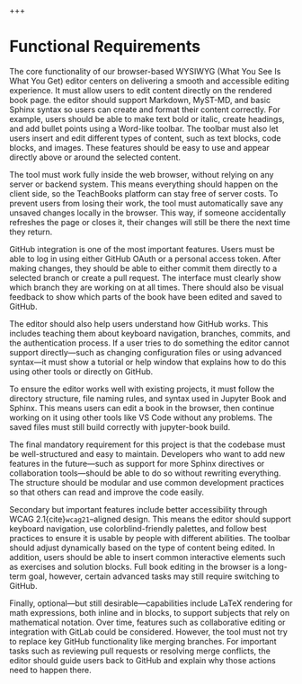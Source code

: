 +++
# Functional Requirements

The core functionality of our browser-based WYSIWYG (What You See Is What You Get) editor centers on delivering a smooth and accessible editing experience. It must allow users to edit content directly on the rendered book page. the editor should support Markdown, MyST-MD, and basic Sphinx syntax so users can create and format their content correctly. For example, users should be able to make text bold or italic, create headings, and add bullet points using a Word-like toolbar. The toolbar must also let users insert and edit different types of content, such as text blocks, code blocks, and images. These features should be easy to use and appear directly above or around the selected content.

The tool must work fully inside the web browser, without relying on any server or backend system. This means everything should happen on the client side, so the TeachBooks platform can stay free of server costs. To prevent users from losing their work, the tool must automatically save any unsaved changes locally in the browser. This way, if someone accidentally refreshes the page or closes it, their changes will still be there the next time they return.

GitHub integration is one of the most important features. Users must be able to log in using either GitHub OAuth or a personal access token. After making changes, they should be able to either commit them directly to a selected branch or create a pull request. The interface must clearly show which branch they are working on at all times. There should also be visual feedback to show which parts of the book have been edited and saved to GitHub.

The editor should also help users understand how GitHub works. This includes teaching them about keyboard navigation, branches, commits, and the authentication process. If a user tries to do something the editor cannot support directly—such as changing configuration files or using advanced syntax—it must show a tutorial or help window that explains how to do this using other tools or directly on GitHub.

To ensure the editor works well with existing projects, it must follow the directory structure, file naming rules, and syntax used in Jupyter Book and Sphinx. This means users can edit a book in the browser, then continue working on it using other tools like VS Code without any problems. The saved files must still build correctly with jupyter-book build.

The final mandatory requirement for this project is that the codebase must be well-structured and easy to maintain. Developers who want to add new features in the future—such as support for more Sphinx directives or collaboration tools—should be able to do so without rewriting everything. The structure should be modular and use common development practices so that others can read and improve the code easily.

Secondary but important features include better accessibility through WCAG 2.1{cite}`wcag21`–aligned design. This means the editor should support keyboard navigation, use colorblind-friendly palettes, and follow best practices to ensure it is usable by people with different abilities. The toolbar should adjust dynamically based on the type of content being edited. In addition, users should be able to insert common interactive elements such as exercises and solution blocks. Full book editing in the browser is a long-term goal, however, certain advanced tasks may still require switching to GitHub.

Finally, optional—but still desirable—capabilities include LaTeX rendering for math expressions, both inline and in blocks, to support subjects that rely on mathematical notation. Over time, features such as collaborative editing or integration with GitLab could be considered. However, the tool must not try to replace key GitHub functionality like merging branches. For important tasks such as reviewing pull requests or resolving merge conflicts, the editor should guide users back to GitHub and explain why those actions need to happen there.
